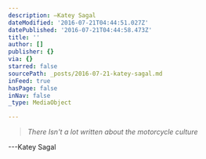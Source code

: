 ```yaml
---
description: —Katey Sagal
dateModified: '2016-07-21T04:44:51.027Z'
datePublished: '2016-07-21T04:44:58.473Z'
title: ''
author: []
publisher: {}
via: {}
starred: false
sourcePath: _posts/2016-07-21-katey-sagal.md
inFeed: true
hasPage: false
inNav: false
_type: MediaObject

---
```

> _There Isn't a lot written about the motorcycle culture_

---Katey Sagal